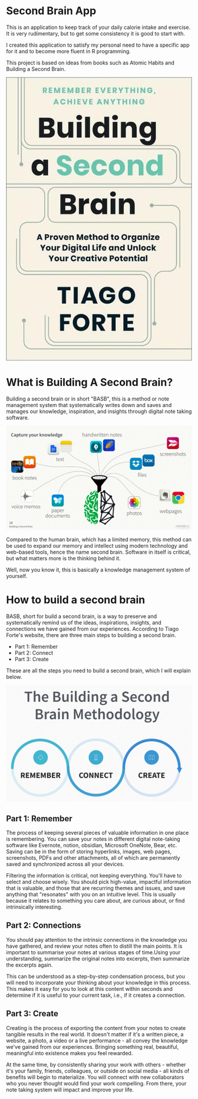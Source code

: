 # Second Brain App

This is an application to keep track of your daily calorie intake and exercise. It is very rudimentary, but to get some consistency it is good to start with.

I created this application to satisfy my personal need to have a specific app for it and to become more fluent in R programming.

This project is based on ideas from books such as Atomic Habits and Building a Second Brain.

![Building a Second Brain Book](imgs/secondbrainbook.jpg)

# What is Building A Second Brain?

Building a second brain or in short "BASB", this is a method or note management system that systematically writes down and saves and manages our knowledge, inspiration, and insights through digital note taking software.

![What is a Second Brain](www/Images/what_is_building_a_second_brain.jpg)

Compared to the human brain, which has a limited memory, this method can be used to expand our memory and intellect using modern technology and web-based tools, hence the name second brain. Software in itself is critical, but what matters more is the thinking behind it.

Well, now you know it, this is basically a knowledge management system of yourself.

# How to build a second brain

BASB, short for build a second brain, is a way to preserve and systematically remind us of the ideas, inspirations, insights, and connections we have gained from our experiences. According to Tiago Forte's website, there are three main steps to building a second brain.

- Part 1: Remember
- Part 2: Connect
- Part 3: Create

These are all the steps you need to build a second brain, which I will explain below.

![How to build a second brain](www/Images/how_to_build_a_second_brain.jpg)

## Part 1: Remember

The process of keeping several pieces of valuable information in one place is remembering. You can save your notes in different digital note-taking software like Evernote, notion, obsidian, Microsoft OneNote, Bear, etc. Saving can be in the form of storing hyperlinks, images, web pages, screenshots, PDFs and other attachments, all of which are permanently saved and synchronized across all your devices.

Filtering the information is critical, not keeping everything. You'll have to select and choose wisely. You should pick high-value, impactful information that is valuable, and those that are recurring themes and issues, and save anything that "resonates" with you on an intuitive level. This is usually because it relates to something you care about, are curious about, or find intrinsically interesting.

## Part 2: Connections

You should pay attention to the intrinsic connections in the knowledge you have gathered, and review your notes often to distill the main points. It is important to summarise your notes at various stages of time.Using your understanding, summarize the original notes into excerpts, then summarize the excerpts again.

This can be understood as a step-by-step condensation process, but you will need to incorporate your thinking about your knowledge in this process. This makes it easy for you to look at this content within seconds and determine if it is useful to your current task, i.e., if it creates a connection.

## Part 3: Create

Creating is the process of exporting the content from your notes to create tangible results in the real world. It doesn't matter if it's a written piece, a website, a photo, a video or a live performance - all convey the knowledge we've gained from our experiences. Bringing something real, beautiful, meaningful into existence makes you feel rewarded.

At the same time, by consistently sharing your work with others - whether it's your family, friends, colleagues, or outside on social media - all kinds of benefits will begin to materialize. You will connect with new collaborators who you never thought would find your work compelling. From there, your note taking system will impact and improve your life.
